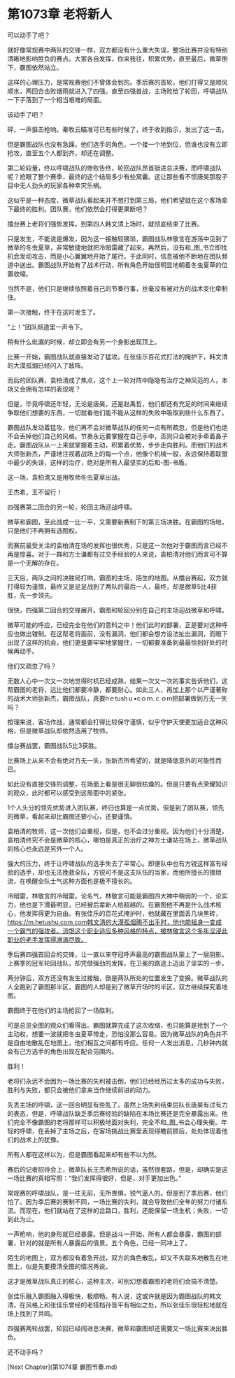 # 第1073章 老将新人

可以动手了吧？

就好像常规赛中两队的交锋一样，双方都没有什么重大失误，整场比赛并没有特别清晰地影响胜负的赛点。大家各自发挥，你来我往，积累优势，直至最后，微草倒下，霸图依然站立。

这样的心理压力，是常规赛他们不曾体会到的。季后赛的首轮，他们打得又是顺风顺水，两回合击败烟雨就进入了四强。直至四强首战，主场败给了轮回，呼啸战队一下子落到了一个相当艰难的局面。

该动手了吧？

砰，一声狙击枪响。秦牧云瞄准可已有些时候了，终于收到指示，发出了这一击。

但是霸图战队也没有急躁。他们选手的角色，一个接一个地到位，但谁也没有立即抢攻，直至五个人都到齐，却还在调整。

第二轮较量，终以呼啸战队的惨败告终，轮回战队昂首挺进总决赛，而呼啸战队呢？抢眼了整个赛季，最终的这个结局多少有些窝囊。这让那些看不惯唐昊那股子目中无人劲头的玩家各种幸灾乐祸。

这似乎是一种态度，微草战队看起来并不想打到第三局，他们希望就在这个客场拿下最终的胜利。团队赛，他们依然会打得更果断吧？

擂台赛上老将们强势发挥，到第四人韩文清上场时，就彻底结束了比赛。

只是发生，不能说是爆发，因为这一接触较猥琐，霸图战队林敬言在游荡中见到了微草的冬虫夏草，非常敏捷地就把冷暗雷藏了起来。再然后，没有和_图_书立即找机会发动攻击，而是小心翼翼地开始了尾行。于此同时，信息被他不断地在团队频道中送出。霸图战队开始有了战术行动，所有角色开始很明显地朝着冬虫夏草的位置收缩。

当然不是，他们只是继续依照着自己的节奏行事，丝毫没有被对方的战术变化牵制住。

第一次接触，终于在这时发生了。

“上！”团队频道里一声令下。

稍有什么纰漏的时候，却立即会有另一个身影出现顶上。

比赛一开始，霸图战队就直接发动了猛攻。在张佳乐百花式打法的掩护下，韩文清的大漠孤烟已经闪入了敌阵。

而后的团队赛，袁柏清成了焦点，这个上一轮对阵中隐隐有治疗之神风范的人，本场又会拥有怎样的表现呢？

但是，毕竟呼啸还年轻，无论是唐昊，还是赵禹哲，他们都还有充足的时间来继续争取他们想要的东西，一切就看他们能不能从这样的失败中吸取到些什么东西了。

霸图战队发动着猛攻，他们再不会对微草战队的任何一点有所疏忽，但是他们也绝不会丢掉他们自己的风格。节奏永远要掌握在自己手中，否则只会被对手牵着鼻子走。霸图战队从一上来就掌握着主动，积累着优势，步步走向胜利。而他们的战术大师张新杰，严谨地注视着战场上的每一个点，他像个机械一般，永远保持着联盟中最少的失误，这样的治疗，绝对是所有人最坚实的后和-图-书盾。

这一场，袁柏清又是用牧师冬虫夏草出战。

王杰希，王不留行！

四强赛第二回合的另一轮，轮回主场迎战呼啸。

微草和霸图，至此战成一比一平，又需要新赛制下的第三场决胜。在霸图的场地，只是他们不再拥有选图权。

而赛前最受关注的袁柏清在场的发挥也很优秀，只是这一次他对于霸图而言已经不再是惊喜。对于一群和方士谦都有过交手经验的人来说，袁柏清对他们而言可不算是一个无解的存在。

三天后，两队之间的决胜局打响，霸图的主场，陌生的地图。从擂台赛起，双方就打得较为谨慎，最终又是足足战到了两队的最后一人，最终，却是微草5比4获胜，先一步领先。

很快，四强第二回合的交锋展开。霸图和轮回分别在自己的主场迎战微草和呼啸。

微草可能的呼应，已经完全在他们的意料之中！他们此时的部署，正是要对这种呼应也做出钳制。在这帮老将面前，没有漏洞，他们都会想方设法扯出漏洞，而眼下出现了这样的机会，他们更是要牢牢地掌握住，一切都要准备到最最恰到好处的时候再动手。

他们又疏忽了吗？

无数人心中一次又一次地觉得时机已经成熟，结果一次又一次的事实告诉他们，这帮霸图的老将，远比他们都要冷静，都要耐心。如此三人，再加上那个以严谨著称的战术大师张新杰，霸图战队，真要hｅtushｕ•cｏｍ.ｃｏm把部署做到万无一失吗？

按理来说，客场作战，通常都会打得比较保守谨慎，似乎守护天使更加适合这种风格，但是微草战队却依然选用了牧师。

擂台赛战罢，霸图战队5比3获胜。

比赛场上从来不会有绝对万无一失，张新杰所希望的，就是降低意外的可能性而已。

如此没有直接交锋的调整，在场面上看是很无聊很枯燥的。但是只要有点荣耀知识的观众，此时都可以感受到这局面中的紧张。

1个人头分的领先优势进入团队赛，终归也算是一点优势。但是到了团队赛，领先的微草，看起来却比霸图还要小心，还要谨慎。

袁柏清的牧师，这一次他们会重视，但是，也不会过分重视。因为他们十分清楚，袁柏清终究不会是微草的核心，哪怕是真正的治疗之神方士谦站在场上，微草战队的核心也永远是另外一个人。

强大的压力，终于让呼啸战队的选手失去了平常心。即便队中也有方锐这样富有经验的选手，却也无法挽救全队，方锐可不是这支队伍的当家，而他所擅长的猥琐流，在唤醒全队士气这种方面也是极不擅长的。

冷暗雷，林敬言的冷暗雷。论名气，林敬言可能是霸图四大神中稍弱的一个，论实力，他也是下滑最明显，已经被后辈新人给超越的。在霸图他不再是什么战术核心，他发挥得更为自由。有张佳乐的百花式掩护时，他就藏在里面丢几块黑砖，https://m.hetushu.com.com韩文清的大漠孤烟腾不出手时，他也能摇身一变成一个霸气的强攻者。流氓这个职业适应多种风格的特点，被林敬言这个多年淫浸此职业的老手发挥得淋漓尽致。

季后赛四强首回合的交锋，让一直以来夺冠呼声最高的霸图战队蒙上了一层阴影。上赛季的冠军轮回战队，却凭借强劲的发挥，在卫冕的路途上迈出了坚实的一步。

两分钟后，双方还没有发生过接触，倒是两队所处的位置发生了变换。微草战队的人全跑到了霸图那半区，霸图的人却是到了微草开场时的半区，双方继续探究着地图。

霸图终于在他们的主场抢回了一场胜利。

可是总览全图的观众们看得出。霸图就算完成了这次收缩，也只能算是抢到了一个主动权，想要一波就把冬虫夏草带走，恐怕没那么容易。因为微草战队的角色并不是自由地散乱在地图上，他们相互之间都有呼应。任何一人发出消息，几秒钟内就会有己方选手的角色出现在配合范围内。

胜利！

老将们永远不会因为一场比赛的失利被击倒，他们已经经历过太多的成功与失败，胜利与失败，都只会被他们拿来当作继续前进的动力。

先丢主场的呼啸，这一回合明显有些乱了。虽然上场失利结束后队长唐昊有过有力的表态，但是，呼啸战队缺乏季后赛经验的缺陷在本场比赛还是完全暴露出来。他们完全不像霸图的老将那样可以积极地面对失利，完全不和_图_书会心理失衡。年轻的呼啸，在丢掉了主场之后，在客场挑战比赛里表现得瞻前顾后，处处体现着他们的战术上的犹豫。

所有人都在这样以为，但是霸图看起来却有些不以为然。

赛后的记者招待会上，微草队长王杰希所说的话，虽然很套路，但是，却确实是这一场比赛的真相写照：“我们发挥得很好，但是，对手更加出色。”

常规赛的呼啸战队，是一往无前，无所畏惧，锐气逼人的。但是到了季后赛，他们怕了。因为季后赛的赛制不同，一场比赛的失利，就会导致他们全年的努力付诸东流。而现在，他们就站在了这样的岔路口，胜利，还能保留一场生机；失败，一切到此为止。

一声枪响，他的身形就已经暴露。但是战斗一开始，所有人都会暴露，霸图的部署，针对的就是所有人暴露后的情景。五个角色，已经一同冲上了。

陌生的地图上，双方都没有着急开战，双方的角色散乱，却又不失联系地散乱在地图上，似是先要摸清全图的情况再说。

这才是微草战队真正的核心，这种主次，可别幻想着霸图的老将们会搞不清楚。

张佳乐融入霸图融入得极快，极顺畅。有人说，这或许就是因为霸图战队的韩文清，在风格上和张佳乐曾经的老搭档孙哲平有相似之处，所以张佳乐很轻松地就在场上找到了共鸣。

四强赛两轮战罢，轮回已经闯进总决赛，微草和霸图却还需要又一场比赛来决出胜负。

还不动手吗？



[Next Chapter](第1074章 霸图节奏.md)